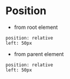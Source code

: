 # Position

- from root element

```
position: relative
left: 50px
```
- from parent element

```
position: relative
left: 50px
```